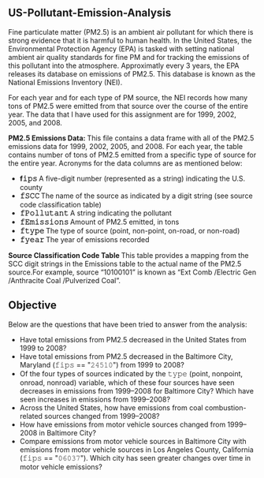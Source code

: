 ## US-Pollutant-Emission-Analysis

Fine particulate matter (PM2.5) is an ambient air pollutant for which there is strong evidence that it is harmful to human health. In the United States, the Environmental Protection Agency (EPA) is tasked with setting national ambient air quality standards for fine PM and for tracking the emissions of this pollutant into the atmosphere. Approximatly every 3 years, the EPA releases its database on emissions of PM2.5. This database is known as the National Emissions Inventory (NEI). 

For each year and for each type of PM source, the NEI records how many tons of PM2.5 were emitted from that source over the course of the entire year. The data that I have used for this assignment are for 1999, 2002, 2005, and 2008.

<b> PM2.5 Emissions Data: </b>  This file contains a data frame with all of the PM2.5 emissions data for 1999, 2002, 2005, and 2008. For each year, the table contains number of tons of PM2.5 emitted from a specific type of source for the entire year. Acronyms for the data columns are as mentioned below:

* <b> f𝚒𝚙𝚜 </b> A five-digit number (represented as a string) indicating the U.S. county
* <b> 𝚏𝚂𝙲𝙲 </b> The name of the source as indicated by a digit string (see source code classification table)
* <b> 𝚏𝙿𝚘𝚕𝚕𝚞𝚝𝚊𝚗𝚝 </b> A string indicating the pollutant
* <b> 𝚏𝙴𝚖𝚒𝚜𝚜𝚒𝚘𝚗𝚜 </b> Amount of PM2.5 emitted, in tons
* <b> 𝚏𝚝𝚢𝚙𝚎 </b> The type of source (point, non-point, on-road, or non-road)
* <b> 𝚏𝚢𝚎𝚊𝚛 </b> The year of emissions recorded


<b> Source Classification Code Table </b> This table provides a mapping from the SCC digit strings in the Emissions table to the actual name of the PM2.5 source.For example, source “10100101” is known as “Ext Comb /Electric Gen /Anthracite Coal /Pulverized Coal”.

## Objective

Below are the questions that have been tried to answer from the analysis:

- Have total emissions from PM2.5 decreased in the United States from 1999 to 2008? 
- Have total emissions from PM2.5 decreased in the Baltimore City, Maryland (𝚏𝚒𝚙𝚜 == "𝟸𝟺𝟻𝟷𝟶") from 1999 to 2008?
- Of the four types of sources indicated by the 𝚝𝚢𝚙𝚎 (point, nonpoint, onroad, nonroad) variable, which of these four sources have seen decreases in emissions from 1999–2008 for Baltimore City? Which have seen increases in emissions from 1999–2008? 
- Across the United States, how have emissions from coal combustion-related sources changed from 1999–2008?
- How have emissions from motor vehicle sources changed from 1999–2008 in Baltimore City?
- Compare emissions from motor vehicle sources in Baltimore City with emissions from motor vehicle sources in Los Angeles County, California (𝚏𝚒𝚙𝚜 == "𝟶𝟼𝟶𝟹𝟽"). Which city has seen greater changes over time in motor vehicle emissions?
